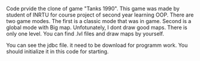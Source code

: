Code prvide the clone of game "Tanks 1990". This game was made by student of INRTU for course project of second year learning OOP. 
There are two game modes. The first is a classic mode that was in game. Second is a global mode with Big map. 
Unfotunately, I dont draw good maps. There is only one level. You can find .lvl files and draw maps by yourself. 

You can see the jdbc file. it need to be download for programm work. You should initialize it in this code for starting. 
